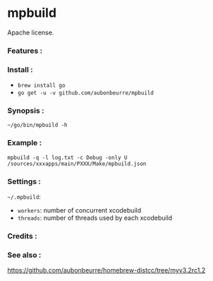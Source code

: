 mpbuild
=======

Apache license.

### Features :

### Install :

- `brew install go`
- `go get -u -v github.com/aubonbeurre/mpbuild`

### Synopsis :

`~/go/bin/mpbuild -h`

### Example :

`mpbuild -q -l log.txt -c Debug -only U /sources/xxxapps/main/PXXX/Make/mpbuild.json`

### Settings :

`~/.mpbuild`:

- `workers`: number of concurrent xcodebuild
- `threads`: number of threads used by each xcodebuild

### Credits :

### See also :

https://github.com/aubonbeurre/homebrew-distcc/tree/myv3.2rc1.2
